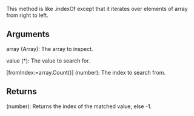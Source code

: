 This method is like .indexOf except that it iterates over elements of array from right to left.


## Arguments

array (Array): The array to inspect.

value (*): The value to search for.

[fromIndex:=array.Count()] (number): The index to search from.


## Returns

(number): Returns the index of the matched value, else -1.
